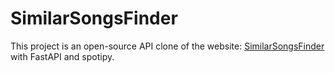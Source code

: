 # SimilarSongsFinder

This project is an open-source API clone of the website: [SimilarSongsFinder](https://www.similarsongsfinder.com/) with FastAPI and spotipy.
